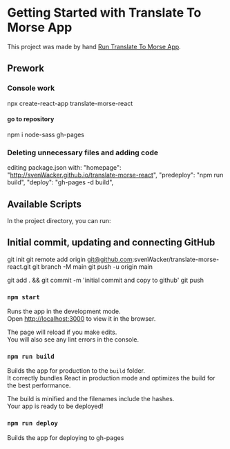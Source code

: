 # Getting Started with Translate To Morse App

This project was made by hand [Run Translate To Morse App](http://svenWacker.github.io/translate-morse-react).

## Prework

### Console work

npx create-react-app translate-morse-react

#### go to repository

npm i node-sass gh-pages

### Deleting unnecessary files and adding code

editing package.json with:
"homepage": "http://svenWacker.github.io/translate-morse-react",
"predeploy": "npm run build",
"deploy": "gh-pages -d build",

## Available Scripts

In the project directory, you can run:

## Initial commit, updating and connecting GitHub

git init
git remote add origin git@github.com:svenWacker/translate-morse-react.git
git branch -M main
git push -u origin main

git add . && git commit -m 'initial commit and copy to github'
git push

### `npm start`

Runs the app in the development mode.\
Open [http://localhost:3000](http://localhost:3000) to view it in the browser.

The page will reload if you make edits.\
You will also see any lint errors in the console.

### `npm run build`

Builds the app for production to the `build` folder.\
It correctly bundles React in production mode and optimizes the build for the best performance.

The build is minified and the filenames include the hashes.\
Your app is ready to be deployed!

### `npm run deploy`

Builds the app for deploying to gh-pages
